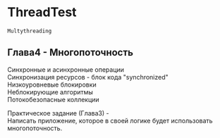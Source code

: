 # ThreadTest
    Multythreading 

## Глава4 - Многопоточность

  Синхронные и асинхронные операции  
  Синхронизация ресурсов - блок кода "synchronized"  
  Низкоуровневые блокировки  
  Неблокирующие алгоритмы  
  Потокобезопасные коллекции  
  
  Практическое задание (Глава3) -  
  Написать  приложение, которое в своей логике будет использовать многопоточность.  
  
